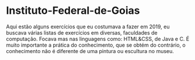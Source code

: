 # Instituto-Federal-de-Goias
Aqui estão alguns exercícios que eu costumava a fazer em 2019,
eu buscava várias listas de exercícios em diversas, faculdades de computação.
Focava mas nas linguagens como: HTML&CSS, de Java e C.
É muito importante a prática do conhecimento, que se obtém do contrário,
o conhecimento não é diferente de uma pintura ou escultura no museu.
